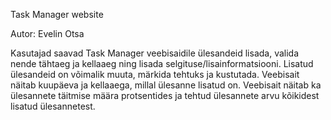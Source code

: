Task Manager website

Autor: Evelin Otsa

Kasutajad saavad Task Manager veebisaidile ülesandeid lisada, valida nende tähtaeg ja kellaaeg ning lisada selgituse/lisainformatsiooni.
Lisatud ülesandeid on võimalik muuta, märkida tehtuks ja kustutada.
Veebisait näitab kuupäeva ja kellaaega, millal ülesanne lisatud on.
Veebisait näitab ka ülesannete täitmise määra protsentides ja tehtud ülesannete arvu kõikidest lisatud ülesannetest.